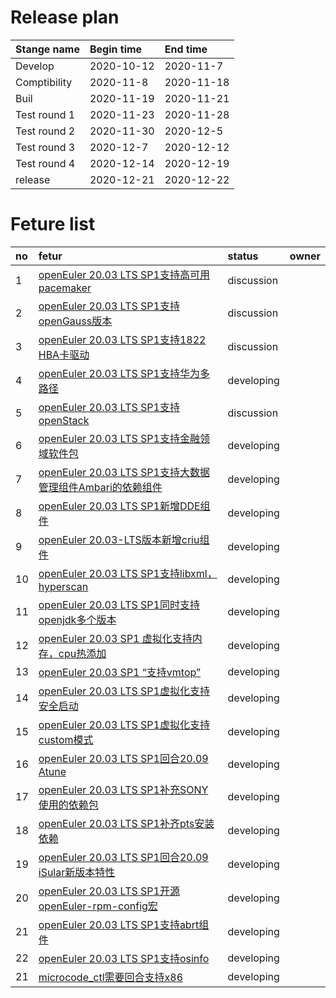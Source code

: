 # Release plan
|Stange name|Begin time|End time|
|:----------|:---------|:-------|
|Develop|2020-10-12|2020-11-7|
|Comptibility|2020-11-8|2020-11-18|
|Buil|2020-11-19|2020-11-21|
|Test round 1|2020-11-23|2020-11-28|
|Test round 2|2020-11-30|2020-12-5|
|Test round 3|2020-12-7|2020-12-12|
|Test round 4|2020-12-14|2020-12-19|
|release|2020-12-21|2020-12-22|

# Feture list
|no|fetur|status|owner|
|:----|:---|:---|:----|
|1|[openEuler 20.03 LTS SP1支持高可用pacemaker](https://gitee.com/openeuler/release-management/issues/I23GH2?from=project-issue)|discussion| |
|2|[openEuler 20.03 LTS SP1支持openGauss版本](https://gitee.com/openeuler/release-management/issues/I23GGW?from=project-issue)|discussion| |
|3|[openEuler 20.03 LTS SP1支持1822 HBA卡驱动](https://gitee.com/openeuler/release-management/issues/I23GGR?from=project-issue)|discussion| |
|4|[openEuler 20.03 LTS SP1支持华为多路径](https://gitee.com/openeuler/release-management/issues/I23GGO?from=project-issue)|developing| |
|5|[openEuler 20.03 LTS SP1支持openStack](https://gitee.com/openeuler/release-management/issues/I23GGJ?from=project-issue)|discussion| |
|6|[openEuler 20.03 LTS SP1支持金融领域软件包](https://gitee.com/openeuler/release-management/issues/I23GG1?from=project-issue)|developing| |
|7|[openEuler 20.03 LTS SP1支持大数据管理组件Ambari的依赖组件](https://gitee.com/openeuler/release-management/issues/I23GFY?from=project-issue)|developing| |
|8|[openEuler 20.03 LTS SP1新增DDE组件](https://gitee.com/openeuler/release-management/issues/I23GFR?from=project-issue)|developing| |
|9|[openEuler 20.03-LTS版本新增criu组件](https://gitee.com/openeuler/release-management/issues/I23GFP?from=project-issue)|developing| |
|10|[openEuler 20.03 LTS SP1支持libxml，hyperscan](https://gitee.com/openeuler/release-management/issues/I23GFL?from=project-issue)|developing| |
|11|[openEuler 20.03 LTS SP1同时支持openjdk多个版本](https://gitee.com/openeuler/release-management/issues/I23GFC?from=project-issue)|developing| |
|12|[openEuler 20.03 SP1 虚拟化支持内存，cpu热添加](https://gitee.com/openeuler/release-management/issues/I23GF7?from=project-issue)|developing| |
|13|[openEuler 20.03 SP1 “支持vmtop”](https://gitee.com/openeuler/release-management/issues/I23GF2?from=project-issue)|developing| |
|14|[openEuler 20.03 LTS SP1虚拟化支持安全启动](https://gitee.com/openeuler/release-management/issues/I23GEY?from=project-issue)|developing| |
|15|[openEuler 20.03 LTS SP1虚拟化支持custom模式](https://gitee.com/openeuler/release-management/issues/I23GEU?from=project-issue)|developing| |
|16|[openEuler 20.03 LTS SP1回合20.09 Atune](https://gitee.com/openeuler/release-management/issues/I23GEM?from=project-issue)|developing| |
|17|[openEuler 20.03 LTS SP1补充SONY使用的依赖包](https://gitee.com/openeuler/release-management/issues/I23GEG?from=project-issue)|developing| |
|18|[openEuler 20.03 LTS SP1补齐pts安装依赖](https://gitee.com/openeuler/release-management/issues/I23GEC?from=project-issue)|developing| |
|19|[openEuler 20.03 LTS SP1回合20.09 iSular新版本特性](https://gitee.com/openeuler/release-management/issues/I23GE8?from=project-issue)|developing| |
|20|[openEuler 20.03 LTS SP1开源openEuler-rpm-config宏](https://gitee.com/openeuler/release-management/issues/I23GDZ?from=project-issue)|developing| |
|21|[openEuler 20.03 LTS SP1支持abrt组件](https://gitee.com/openeuler/release-management/issues/I23GDU?from=project-issue)|developing| |
|22|[openEuler 20.03 LTS SP1支持osinfo](https://gitee.com/openeuler/release-management/issues/I23GDP?from=project-issue)|developing| |
|21|[microcode_ctl需要回合支持x86](https://gitee.com/openeuler/release-management/issues/I1RFVK?from=project-issue)|developing| |